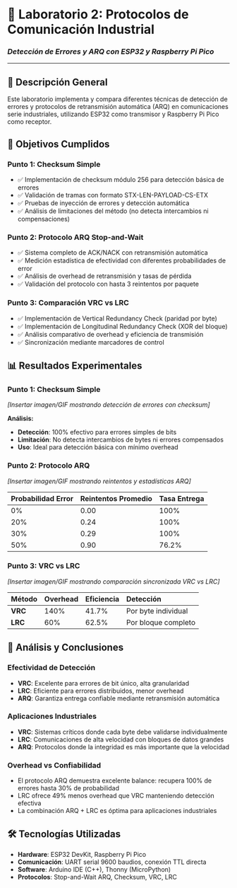# 📡 Laboratorio 2: Protocolos de Comunicación Industrial

### *Detección de Errores y ARQ con ESP32 y Raspberry Pi Pico*


***

## 🎯 Descripción General

Este laboratorio implementa y compara diferentes técnicas de detección de errores y protocolos de retransmisión automática (ARQ) en comunicaciones serie industriales, utilizando ESP32 como transmisor y Raspberry Pi Pico como receptor.

## 🔬 Objetivos Cumplidos

### **Punto 1: Checksum Simple**

- ✅ Implementación de checksum módulo 256 para detección básica de errores
- ✅ Validación de tramas con formato STX-LEN-PAYLOAD-CS-ETX
- ✅ Pruebas de inyección de errores y detección automática
- ✅ Análisis de limitaciones del método (no detecta intercambios ni compensaciones)


### **Punto 2: Protocolo ARQ Stop-and-Wait**

- ✅ Sistema completo de ACK/NACK con retransmisión automática
- ✅ Medición estadística de efectividad con diferentes probabilidades de error
- ✅ Análisis de overhead de retransmisión y tasas de pérdida
- ✅ Validación del protocolo con hasta 3 reintentos por paquete


### **Punto 3: Comparación VRC vs LRC**

- ✅ Implementación de Vertical Redundancy Check (paridad por byte)
- ✅ Implementación de Longitudinal Redundancy Check (XOR del bloque)
- ✅ Análisis comparativo de overhead y eficiencia de transmisión
- ✅ Sincronización mediante marcadores de control


## 📊 Resultados Experimentales

### **Punto 1: Checksum Simple**

*[Insertar imagen/GIF mostrando detección de errores con checksum]*

**Análisis:**

- **Detección**: 100% efectivo para errores simples de bits
- **Limitación**: No detecta intercambios de bytes ni errores compensados
- **Uso**: Ideal para detección básica con mínimo overhead


### **Punto 2: Protocolo ARQ**

*[Insertar imagen/GIF mostrando reintentos y estadísticas ARQ]*


| Probabilidad Error | Reintentos Promedio | Tasa Entrega |
| :-- | :-- | :-- |
| 0% | 0.00 | 100% |
| 20% | 0.24 | 100% |
| 30% | 0.29 | 100% |
| 50% | 0.90 | 76.2% |

### **Punto 3: VRC vs LRC**

*[Insertar imagen/GIF mostrando comparación sincronizada VRC vs LRC]*


| Método | Overhead | Eficiencia | Detección |
| :-- | :-- | :-- | :-- |
| **VRC** | 140% | 41.7% | Por byte individual |
| **LRC** | 60% | 62.5% | Por bloque completo |

## 🧠 Análisis y Conclusiones

### **Efectividad de Detección**

- **VRC**: Excelente para errores de bit único, alta granularidad
- **LRC**: Eficiente para errores distribuidos, menor overhead
- **ARQ**: Garantiza entrega confiable mediante retransmisión automática


### **Aplicaciones Industriales**

- **VRC**: Sistemas críticos donde cada byte debe validarse individualmente
- **LRC**: Comunicaciones de alta velocidad con bloques de datos grandes
- **ARQ**: Protocolos donde la integridad es más importante que la velocidad


### **Overhead vs Confiabilidad**

- El protocolo ARQ demuestra excelente balance: recupera 100% de errores hasta 30% de probabilidad
- LRC ofrece 49% menos overhead que VRC manteniendo detección efectiva
- La combinación ARQ + LRC es óptima para aplicaciones industriales


## 🛠 Tecnologías Utilizadas

- **Hardware**: ESP32 DevKit, Raspberry Pi Pico
- **Comunicación**: UART serial 9600 baudios, conexión TTL directa
- **Software**: Arduino IDE (C++), Thonny (MicroPython)
- **Protocolos**: Stop-and-Wait ARQ, Checksum, VRC, LRC



